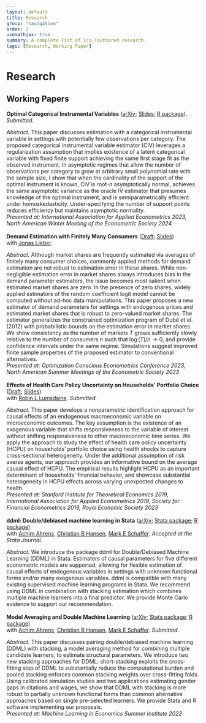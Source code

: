 ```yaml
---
layout: default
title: Research
group: "navigation"
order: 2
usemathjax: true
summary: A complete list of (co-)authored research.
tags: [Research, Working Paper]
---
```


# Research

## Working Papers

 **Optimal Categorical Instrumental Variables** ([arXiv](https://arxiv.org/abs/2311.17021); [Slides](/assets/pdfs/civ_w_slides.pdf); [R package](https://thomaswiemann.com/civ/)).\
 _Submitted._

_Abstract._ This paper discusses estimation with a categorical instrumental variable in settings with potentially few observations per category. The proposed categorical instrumental variable estimator (CIV) leverages a regularization assumption that implies existence of a latent categorical variable with fixed finite support achieving the same first stage fit as the observed instrument. In asymptotic regimes that allow the number of observations per category to grow at arbitrary small polynomial rate with the sample size, I show that when the cardinality of the support of the optimal instrument is known, CIV is root-$n$ asymptotically normal, achieves the same asymptotic variance as the oracle IV estimator that presumes knowledge of the optimal instrument, and is semiparametrically efficient under homoskedasticity. Under-specifying the number of support points reduces efficiency but maintains asymptotic normality.  \
_Presented at: International Association for Applied Econometrics 2023, North American Winter Meeting of the Econometric Society 2024_
\
\
**Demand Estimation with Finitely Many Consumers** ([Draft](/assets/pdfs/ezmpec_lw.pdf); [Slides](/assets/pdfs/ezmpec_lw_slides.pdf))\
with [Jonas Lieber](https://jonaslieber.com/index.html). 

_Abstract._ Although market shares are frequently estimated via averages of finitely many consumer choices, commonly applied methods for demand estimation are not robust to estimation error in these shares. While non-negligible estimation error in market shares always introduces bias in the demand parameter estimators, the issue becomes most salient when estimated market shares are zero. In the presence of zero shares, widely applied estimators of the random coefficient logit model cannot be computed without ad-hoc data manipulations. This paper proposes a new estimator of demand parameters for settings with endogenous prices and estimated market shares that is robust to zero-valued market shares. The estimator generalizes the constrained optimization program of Dubé et al. (2012) with probabilistic bounds on the estimation error in market shares. We show consistency as the number of markets $T$ grows sufficiently slowly relative to the number of consumers $n$ such that $\log(T)/n\to 0$, and provide confidence intervals under the same regime. Simulations suggest improved finite sample properties of the proposed estimator to conventional alternatives. \
_Presented at: Optimization Conscious Econometrics Conference 2023, North American Summer Meetings of the Econometric Society 2023_
\
\
**Effects of Health Care Policy Uncertainty on Households' Portfolio Choice** ([Draft](/assets/pdfs/hcpu_wl.pdf); [Slides](/assets/pdfs/hcpu_wl_slides.pdf))\
with [Robin L Lumsdaine](https://www.american.edu/kogod/faculty/lumsdain.cfm). _Submitted._ 

_Abstract._ This paper develops a nonparametric identification approach for causal effects of an endogenous macroeconomic variable on microeconomic outcomes. The key assumption is the existence of an exogenous variable that shifts responsiveness to the variable of interest without shifting responsiveness to other macroeconomic time series. We apply the approach  to study the effect of health care policy uncertainty (HCPU) on households’ portfolio choice using health shocks to capture cross-sectional heterogeneity. Under the additional assumption of risk averse agents, our approach provides an informative bound on the average causal effect of HCPU. The empirical results highlight HCPU as an important determinant of households’ financial behavior, and showcase substantial heterogeneity in HCPU effects across varying unexpected changes to health. \
_Presented at: Stanford Institute for Theoretical Economics 2019, International Association for Applied Econometrics 2019, Society for Financial Econometrics 2019, Royal Economic Society 2023_
\
\
**ddml: Double/debiased machine learning in Stata** ([arXiv](https://arxiv.org/abs/2301.09397); [Stata package](https://statalasso.github.io/docs/ddml/); [R package](https://thomaswiemann.com/ddml/)) \
with [Achim Ahrens](https://achimahrens.de/), [Christian B Hansen](https://voices.uchicago.edu/christianhansen/), [Mark E Schaffer](https://ideas.repec.org/e/psc51.html). _Accepted at the Stata Journal._ 

_Abstract._ We introduce the package ddml for Double/Debiased Machine Learning (DDML) in Stata. Estimators of causal parameters for five different econometric models are supported, allowing for flexible estimation of causal effects of endogenous variables in settings with unknown functional forms and/or many exogenous variables. ddml is compatible with many existing supervised machine learning programs in Stata. We recommend using DDML in combination with stacking estimation which combines multiple machine learners into a final predictor. We provide Monte Carlo evidence to support our recommendation.\
\
**Model Averaging and Double Machine Learning** ([arXiv](https://arxiv.org/abs/2401.01645); [Stata package](https://statalasso.github.io/docs/ddml/); [R package](https://thomaswiemann.com/ddml/))\
with [Achim Ahrens](https://achimahrens.de/), [Christian B Hansen](https://voices.uchicago.edu/christianhansen/), [Mark E Schaffer](https://ideas.repec.org/e/psc51.html). _Submitted._

_Abstract._ This paper discusses pairing double/debiased machine learning (DDML) with stacking, a model averaging method for combining multiple candidate learners, to estimate structural parameters. We introduce two new stacking approaches for DDML: short-stacking exploits the cross-fitting step of DDML to substantially reduce the computational burden and pooled stacking enforces common stacking weights over cross-fitting folds. Using calibrated simulation studies and two applications estimating gender gaps in citations and wages, we show that DDML with stacking is more robust to partially unknown functional forms than common alternative approaches based on single pre-selected learners. We provide Stata and R software implementing our proposals.\
_Presented at: Machine Learning in Economics Summer Institute 2022_